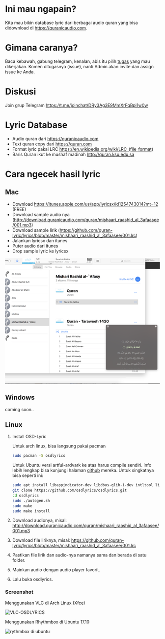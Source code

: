 # Ini mau ngapain?
Kita mau bikin database lyric dari berbagai audio quran yang bisa didownload di https://quranicaudio.com.

# Gimana caranya?
Baca kebawah, gabung telegram, kenalan, abis itu pilih [tugas](https://github.com/quran-lyric/lyrics/issues) yang mau dikerjakan. Komen ditugasnya (issue), nanti Admin akan invite dan assign issue ke Anda.

# Diskusi
Join grup Telegram https://t.me/joinchat/DRy3Ag3E9MmXrFqBpi1w0w

# Lyric Database

- Audio quran dari https://quranicaudio.com
- Text quran copy dari https://quran.com
- Format lyric pakai LRC https://en.wikipedia.org/wiki/LRC_(file_format)
- Baris Quran ikut ke mushaf madinah http://quran.ksu.edu.sa

# Cara ngecek hasil lyric

## Mac
- Download https://itunes.apple.com/us/app/lyricsx/id1254743014?mt=12 (FREE)
- Download sample audio nya (http://download.quranicaudio.com/quran/mishaari_raashid_al_3afaasee/001.mp3)
- Download sample lirik (https://github.com/quran-lyric/lyrics/blob/master/mishaari_raashid_al_3afaasee/001.lrc)
- Jalankan lyricsx dan itunes
- Puter audio dari itunes
- Drop sample lyric ke lyricsx

![Lyricsx](https://github.com/rawaludin/i/raw/master/mac-lyricsx.png)


## Windows
coming soon..

## Linux
1. Install OSD-Lyric

	Untuk arch linux, bisa langsung pakai pacman

	```bash
	sudo pacman -S osdlyrics
	```
	Untuk Ubuntu versi artful-ardvark ke atas harus compile sendiri. Info lebih lengkap bisa kunjungi halaman [github](https://github.com/osdlyrics/osdlyrics) mereka. Untuk singkatnya bisa seperti ini:

	```bash
	sudo apt install libappindicator-dev libdbus-glib-1-dev intltool libnotify-dev python-dbus python-pycurl python-chardet
	git clone https://github.com/osdlyrics/osdlyrics.git
	cd osdlyrics
	sudo ./autogen.sh
	sudo make
	sudo make install
	```

2. Download audionya, misal: http://download.quranicaudio.com/quran/mishaari_raashid_al_3afaasee/001.mp3
3. Download file liriknya, misal: https://github.com/quran-lyric/lyrics/blob/master/mishaari_raashid_al_3afaasee/001.lrc
4. Pastikan file lirik dan audio-nya namanya sama dan berada di satu folder.
5. Mainkan audio dengan audio player favorit.
6. Lalu buka osdlyrics.

### Screenshot

Menggunakan VLC di Arch Linux (Xfce)

![VLC-OSDLYRICS](https://raw.githubusercontent.com/ibnujakaria/ibnujakaria.github.io/master/images/Screenshot_2018-05-04_14-41-32.png)

Menggunakan Rhythmbox di Ubuntu 17.10

![rythmbox di ubuntu](https://raw.githubusercontent.com/ibnujakaria/ibnujakaria.github.io/master/images/Screenshot%20from%202018-05-04%2016-33-09.png)
